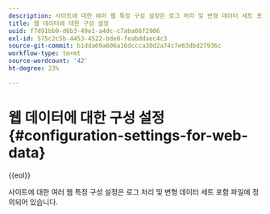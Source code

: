 ```yaml
---
description: 사이트에 대한 여러 웹 특정 구성 설정은 로그 처리 및 변형 데이터 세트 포함 파일에 정의되어 있습니다.
title: 웹 데이터에 대한 구성 설정
uuid: f7d91bb9-d6b3-49e1-a4dc-c7aba08f2906
exl-id: 575c2c5b-4453-4522-bde0-feabddaec4c3
source-git-commit: b1dda69a606a16dccca30d2a74c7e63dbd27936c
workflow-type: tm+mt
source-wordcount: '42'
ht-degree: 23%

---
```


# 웹 데이터에 대한 구성 설정{#configuration-settings-for-web-data}

{{eol}}

사이트에 대한 여러 웹 특정 구성 설정은 로그 처리 및 변형 데이터 세트 포함 파일에 정의되어 있습니다.
